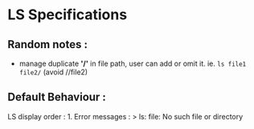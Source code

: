 
LS Specifications 
=================


Random notes : 
--------------
- manage duplicate **'/'** in file path, user can add or omit it.
	ie.  `ls file1 file2/`  (avoid //file2) 
	



Default Behaviour : 
-------------------
LS display order : 
	1. Error messages : > ls: file: No such file or directory 


